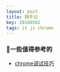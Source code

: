 ```yaml
---
layout: post
title: 随手记
key: 20180502
tags: it js chrome
---
```


### 一些值得参考的

* [chrome调试技巧](https://flaviocopes.com/chrome-devtools-tips/#drag-and-drop-in-the-elements-panel)